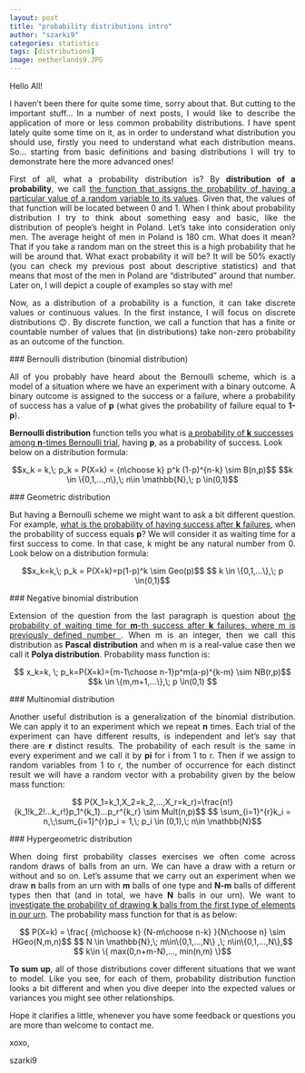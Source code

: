 ```yaml
---
layout: post
title: "probability distributions intro"
author: "szarki9"
categories: statistics
tags: [distributions]
image: netherlands9.JPG
---
```

<p>Hello All!</p>
<p align = "justify">I haven’t been there for quite some time, sorry about that. But cutting to the important stuff… In a number of next posts, I would like to describe the application of more or less common probability distributions. I have spent lately quite some time on it, as in order to understand what distribution you should use, firstly you need to understand what each distribution means. So… starting from basic definitions and basing distributions I will try to demonstrate here the more advanced ones!</p>
<p align = "justify">First of all, what a probability distribution is? By <b>distribution of a probability</b>, we call <ins>the function that assigns the probability of having a particular value of a random variable to its values</ins>. Given that, the values of that function will be located between 0 and 1. When I think about probability distribution I try to think about something easy and basic, like the distribution of people’s height in Poland. Let’s take into consideration only men. The average height of men in Poland is 180 cm. What does it mean? That if you take a random man on the street this is a high probability that he will be around that. What exact probability it will be? It will be 50% exactly (you can check my previous post about descriptive statistics) and that means that most of the men in Poland are “distributed” around that number. Later on, I will depict a couple of examples so stay with me!
</p>
<p align = "justify"> Now, as a distribution of a probability is a function, it can take discrete values or continuous values. In the first instance, I will focus on discrete distributions 😊. By discrete function, we call a function that has a finite or countable number of values that (in distributions) take non-zero probability as an outcome of the function. 
</p>
### Bernoulli distribution (binomial distribution)
<p align = "justify"> All of you probably have heard about the Bernoulli scheme, which is a model of a situation where we have an experiment with a binary outcome. A binary outcome is assigned to the success or a failure, where a probability of success has a value of <b>p</b> (what gives the probability of failure equal to <b>1-p</b>). <p><b>Bernoulli distribution</b> function tells you what is <ins>a probability of <b>k</b> successes among <b>n</b>-times Bernoulli trial</ins>, having <b>p</b>, as a probability of success. Look below on a distribution formula:
</p> </p>
<p align = "center"> $$x_k = k,\; p_k = P(X=k) = {n\choose k} p^k (1-p)^{n-k} \sim B(n,p)$$ 
$$k \in \{0,1,...,n\},\; n\in \mathbb{N},\; p \in(0,1)$$
</p>
### Geometric distribution
<p align = "justify"> But having a Bernoulli scheme we might want to ask a bit different question. For example, <ins>what is the probability of having success after <b>k</b> failures</ins>, when the probability of success equals <b>p</b>? We will consider it as waiting time for a first success to come. In that case, k might be any natural number from 0. Look below on a distribution formula:
</p>
<p align = "center">
$$x_k=k,\; p_k = P(X=k)=p(1-p)^k \sim Geo(p)$$ 
$$ k \in \{0,1,...\},\; p \in(0,1)$$
</p>
### Negative binomial distribution
<p align = "justify"> Extension of the question from the last paragraph is question about <ins>the probability of waiting time for <b>m</b>-th success after <b>k</b> failures, where m is previously defined number </ins>. When m is an integer, then we call this distribution as <b>Pascal distribution</b> and when m is a real-value case then we call it <b>Polya distribution</b>. Probability mass function is:
</p>
<p align = "center">    
$$ x_k=k, \; p_k=P(X=k)={m-1\choose n-1}p^m(a-p)^{k-m} \sim NB(r,p)$$
$$k \in \{m,m+1,...\},\; p \in(0,1) $$
</p>
### Multinomial distribution
<p align = "justify"> Another useful distribution is a generalization of the binomial distribution. We can apply it to an experiment which we repeat <b>n</b> times. Each trial of the experiment can have different results, is independent and let’s say that there are <b>r</b> distinct results. The probability of each result is the same in every experiment and we call it by <b>pi</b> for i from 1 to r. Then if we assign to random variables from 1 to r, the number of occurrence for each distinct result we will have a random vector with a probability given by the below mass function:
</p>
<p align = "center">
$$ P(X_1=k_1,X_2=k_2,...,X_r=k_r)=\frac{n!}{k_1!k_2!...k_r!}p_1^{k_1}...p_r^{k_r} \sim Mult(n,p)$$
$$ \sum_{i=1}^{r}k_i = n,\;\sum_{i=1}^{r}p_i = 1,\; p_i \in (0,1),\; n\in \mathbb{N}$$
</p>
### Hypergeometric distribution
<p align = "justify">
When doing first probability classes exercises we often come across random draws of balls from an urn. We can have a draw with a return or without and so on. Let’s assume that we carry out an experiment when we draw <b>n</b> balls from an urn with <b>m</b> balls of one type and <b>N-m</b> balls of different types then that (and in total, we have <b>N</b> balls in our urn). We want to <ins>investigate the probability of drawing <b>k</b> balls from the first type of elements in our urn</ins>. The probability mass function for that is as below:
</p>
<p align = "center">
$$ P(X=k) = \frac{ {m\choose k}  {N-m\choose n-k} }{N\choose n} \sim HGeo(N,m,n)$$
$$ N \in \mathbb{N},\; m\in\{0,1,...,N\} ,\; n\in\{0,1,...,N\},$$
$$ k\in \{ max(0,n+m-N),..., min(n,m) \}$$
</p>
<p align = "justify">
<b>To sum up</b>, all of those distributions cover different situations that we want to model. Like you see, for each of them, probability distribution function looks a bit different and when you dive deeper into the expected values or variances you might see other relationships. </p>
<p align = "justify">
Hope it clarifies a little, whenever you have some feedback or questions you are more than welcome to contact me.
</p>
<p>xoxo,</p>
<p>szarki9</p>
